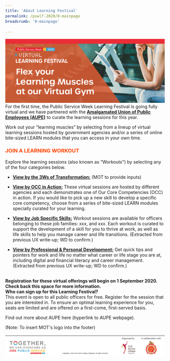 ```yaml
---
title: 'About Learning Festival'
permalink: /pswlf-2020/0-mainpage
breadcrumb: '0-mainpage'

---
```

![PSC2020](/images/PSWLF_Microsite_Banner.jpg)
<br> For the first time, the Public Service Week Learning Festival is going fully virtual and we have partnered with the **[Amalgamated Union of Public Employees (AUPE)](https://www.aupe.org.sg/)** to curate the learning sessions for this year.

Work out your “learning muscles” by selecting from a lineup of virtual learning sessions hosted by government agencies and/or a series of online bite-sized LEARN modules that you can access in your own time.

### <font color="orangered"><b>JOIN A LEARNING WORKOUT</b></font>
Explore the learning sessions (also known as “Workouts”) by selecting any of the four categories below.

+ <a href="/pswlf-2020/all-workouts/4b-3ws-of-transformation/"><b>View by the 3Ws of Transformation:</b></a> (MOT to provide inputs)

+ <a href="/pswlf-2020/all-workouts/occ/"><b>View by OCC in Action:</b></a>
These virtual sessions are hosted by different agencies and each demonstrates one of Our Core Competencies (OCC) in action. If you would like to pick up a new skill to develop a specific core competency, choose from a series of bite-sized LEARN modules specially curated for your learning.
 
+ <a href="/pswlf-2020/all-workouts/jobspecific/"><b>View by Job Specific Skills:</b></a>
Workout sessions are available for officers belonging to these job families: xxx, and xxx. Each workout is curated to support the development of a skill for you to thrive at work, as well as life skills to help you manage career and life transitions. (Extracted from previous UX write-up; WD to confirm.)

+ <a href="/pswlf-2020/all-workouts/professionalpd/"><b>View by Professional & Personal Development:</b></a>
Get quick tips and pointers for work and life no matter what career or life stage you are at, including digital and financial literacy and career management. (Extracted from previous UX write-up; WD to confirm.)

<br>
<b>Registration for these virtual offerings will begin on 1 September 2020. Check back this space for more information.</b>

<br>
<b>Who can sign up for this Learning Festival?</b><br>
This event is open to all public officers for free. Register for the session that you are interested in. To ensure an optimal learning experience for you, seats are limited and are offered on a first-come, first-served basis.

Find out more about AUPE here (hyperlink to AUPE webpage).

(Note: To insert MOT's logo into the footer)
<br>
<br>
<a href="https://www.csc.gov.sg/"><img src="/images/PSWLF_Microsite_Footer_CSC&AUPE.jpg"></a>
